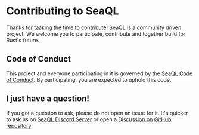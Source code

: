 # Contributing to SeaQL

Thanks for taaking the time to contribute! SeaQL is a community driven project. We welcome you to participate, contribute and together build for Rust's future.

## Code of Conduct

This project and everyone participating in it is governed by the [SeaQL Code of Conduct](https://github.com/SeaQL/.github/blob/master/CODE_OF_CONDUCT.md). By participating, you are expected to uphold this code.

## I just have a question!

If you got a question to ask, please do not open an issue for it. It's quicker to ask us on [SeaQL Discord Server](https://discord.com/invite/uCPdDXzbdv) or open a [Discussion on GitHub repository](https://docs.github.com/en/discussions/quickstart#creating-a-new-discussion)
